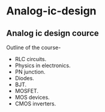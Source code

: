 # Analog-ic-design
Analog ic design cource
--
Outline of the course-
 
* RLC circuits.
* Physics in electronics.
* PN junction.
* Diodes.
* BJT.
* MOSFET.
* MOS devices.
* CMOS inverters.


